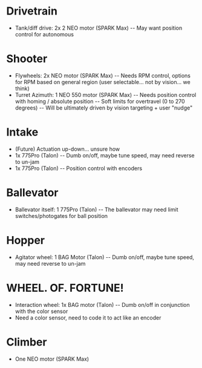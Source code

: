 # Drivetrain
- Tank/diff drive: 2x 2 NEO motor (SPARK Max)
-- May want position control for autonomous

# Shooter
- Flywheels: 2x NEO motor (SPARK Max)
-- Needs RPM control, options for RPM based on general region (user selectable... not by vision... we think)
- Turret Azimuth: 1 NEO 550 motor (SPARK Max)
-- Needs position control with homing / absolute position
-- Soft limits for overtravel (0 to 270 degrees)
-- Will be ultimately driven by vision targeting + user "nudge"

# Intake
- (Future) Actuation up-down... unsure how
- 1x 775Pro (Talon)
-- Dumb on/off, maybe tune speed, may need reverse to un-jam
- 1x 775Pro (Talon)
-- Position control with encoders

# Ballevator
- Ballevator itself: 1 775Pro (Talon)
-- The ballevator may need limit switches/photogates for ball position

# Hopper
- Agitator wheel: 1 BAG Motor (Talon)
-- Dumb on/off, maybe tune speed, may need reverse to un-jam

# WHEEL. OF. FORTUNE!
- Interaction wheel: 1x BAG motor (Talon)
-- Dumb on/off in conjunction with the color sensor
- Need a color sensor, need to code it to act like an encoder

# Climber
- One NEO motor (SPARK Max)
